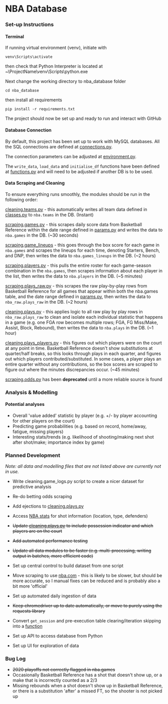 # NBA Database
### Set-up Instructions
#### Terminal
If running virtual environment (venv), initiate with

`venv\Scripts\activate`

then check that Python Interpreter is located at  ~\ProjectName\venv\Scripts\python.exe

Next change the working directory to nba_database folder

`cd nba_database`

then install all requirements

`pip install -r requirements.txt`

The project should now be set up and ready to run and interact with GitHub

#### Database Connection
By default, this project has been set up to work with MySQL databases.  All the SQL connections are defined at 
[connections.py](utils/connections.py).

The connection parameters can be adjusted at [environment.py](utils/environment.py).

The `write_data`, `load_data` and `initialise_df` functions have been defined at
[functions.py](utils/functions.py) and will need to be adjusted  if another DB is to be used.

#### Data Scraping and Cleaning
To ensure everything runs smoothly, the modules should be run in the following order:

[cleaning.teams.py](data/cleaning/teams.py) - this automatically writes all team data defined in
[classes.py](utils/classes.py) to `nba.teams` in the DB. (Instant)

[scraping.games.py](data/scraping/games.py) - this scrapes daily score data from Basketball Reference 
within the date range defined in [params.py](utils/params.py) and writes the data to `nba.games` in the DB.
(~30 seconds)

[scraping.game_lineups](data/scraping/games_lineups.py) - this goes through the box score for each game in
`nba.games` and scrapes the lineups for each time, denoting Starters, Bench, and DNP, then writes the data to
`nba.games_lineups` in the DB. (~2 hours)

[scraping.players.py](data/scraping/players.py) - this pulls the entire roster for each game-season
combination in the `nba.games`, then scrapes information about each player in the list, then writes the data to
`nba.players` in the DB. (~5 minutes)

[scraping.plays_raw.py](data/scraping/plays_raw.py) - this scrapes the raw play-by-play rows from
Basketball Reference for all games that appear within both the nba.games table, and the date range defined in
[params.py](utils/params.py), then writes the data to `nba_raw.plays_raw` in the DB. (~2 hours)

[cleaning.plays.py](data/cleaning/plays.py) - this applies logic to all raw play by play rows in
`nba_raw.plays_raw` to clean and isolate each individual statistic that happens in a game (e.g. one FGA row
becomes multiple rows; FGA, FG Miss/Make, Assist, Block, Rebound), then writes the data to `nba.plays` in the DB.
(~1 hour)

[cleaning.plays_players.py](data/cleaning/plays_players.py) - this figures out which players were on the
court at any point in time.  Basketball Reference doesn't show substitutions at quarter/half breaks, so this looks
through plays in each quarter, and figures out which players contributed/substituted.  In some cases, a player plays an
entire quarter without any contributions, so the box scores are scraped to figure out where the minutes discrepancies
occur. (~45 minutes)

[scraping.odds.py]() has been **deprecated** until a more reliable source is found

### Analysis & Modelling
#### Potential analyses
* Overall 'value added' statistic by player (e.g. +/- by player accounting for other players on the court)
* Predicting game probabilities (e.g. based on record, home/away, fatigue, missing players)
* Interesting stats/trends (e.g. likelihood of shooting/making next shot after shot/make; importance index
  by game)

### Planned Development
*Note: all data and modelling files that are not listed above are currently not in use.*
* Write cleaning.game_logs.py script to create a nicer dataset for predictive
  analysis
  
* Re-do betting odds scraping
  
* Add ejections to [cleaning.plays.py](data/cleaning/plays.py)
  
* Access [NBA stats](stats.nba.com) for shot information (location, type, defenders)
  
* ~~Update [cleaning.plays.py](data/cleaning/plays.py) to include possession indicator and which players
  are on the court~~
  
* ~~Add automated performance testing~~
  
* ~~Update all data modules to be faster (e.g. multi-processing, writing output in batches, more efficient code)~~
  
* Set up central control to build dataset from one script
  
* Move scraping to use [nba.com](nba.com) - this is likely to be slower, but should be more accurate, so I manual fixes
can be reduced and is probably also a bit more 'official'

* Set up automated daily ingestion of data

* ~~Keep chromedriver up to date automatically, or move to purely using the requests library~~

* Convert `get_session` and pre-execution table clearing/iteration skipping into a
  [function](utils/functions.py)
  
* Set up API to access database from Python

* Set up UI for exploration of data

### Bug Log
* ~~2020 playoffs not correctly flagged in nba.games~~
* Occasionally Basketball Reference has a shot that doesn't show up, or a make that is incorrectly counted as a 2/3
* Missing rebounds when a shot doesn't show up in Basketball Reference, or there is a substitution 'after' a missed FT,
  so the shooter is not picked up
